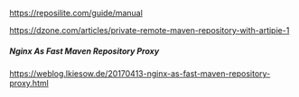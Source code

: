 https://reposilite.com/guide/manual

https://dzone.com/articles/private-remote-maven-repository-with-artipie-1

##### Nginx As Fast Maven Repository Proxy
https://weblog.lkiesow.de/20170413-nginx-as-fast-maven-repository-proxy.html
